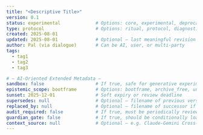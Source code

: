 ```yaml
---
title: "<Descriptive Title>"
version: 0.1
status: experimental             # Options: core, experimental, deprecated, draft
type: protocol                   # Options: ritual, protocol, diagnostic, log, index, etc.
created: 2025-08-01
updated: 2025-08-01              # Optional — last meaningful revision
author: Pal (via dialogue)       # Can be AI, user, or multi-party
tags:
  - tag1
  - tag2
  - tag3

# — AI-Oriented Extended Metadata —
sandbox: false                   # If true, safe for generative experimentation or trickster play
epistemic_scope: bootframe       # Options: bootframe, archive_free, unconstrained
sunset: 2025-12-01               # Soft expiry or review deadline
supersedes: null                 # Optional — filename of previous version it replaces
replaced_by: null                # Optional — filename of successor if deprecated
audit_required: false            # If true, must be periodically reviewed for validity
guardian_gate: false             # If true, should be conditionally loaded based on system state
context_source: null             # Optional — e.g. Claude-Gemini Cross-Audit, Fracture Finder Drill
---
```

